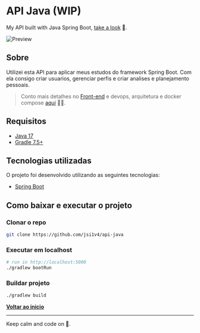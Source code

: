 # API Java (WIP)

My API built with Java Spring Boot, [take a look](https://api-java.josepaulo.dev/api/v1.0/welcome) 🖖.

![**Preview**](preview.gif)

## Sobre

Utilizei esta API para aplicar meus estudos do framework Spring Boot. Com ela consigo criar usuarios, gerenciar perfis e criar analises e planejamento pessoais.

> Conto mais detalhes no [Front-end](https://github.com/jsi1v4/my-planning-app) e devops, arquitetura e docker compose [aqui](https://github.com/jsi1v4/devops) 🖖😎.

## Requisitos

- [Java 17](https://www.oracle.com/java/technologies/downloads)
- [Gradle 7.5+](https://gradle.org/install)

## Tecnologias utilizadas

O projeto foi desenvolvido utilizando as seguintes tecnologias:

- [Spring Boot](https://start.spring.io)

## Como baixar e executar o projeto

### Clonar o repo

```sh
git clone https://github.com/jsi1v4/api-java
```

### Executar em localhost

```sh
# run in http://localhost:5000
./gradlew bootRun
```

### Buildar projeto

```sh
./gradlew build
```

[**Voltar ao inicio**](#api-java)

---

Keep calm and code on 🤘.
